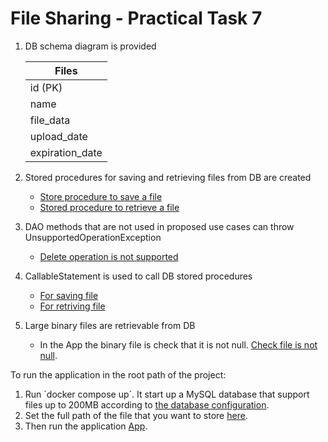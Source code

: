 # File Sharing - Practical Task 7

1. DB schema diagram is provided

    | Files            |
    |------------------|
    | id (PK)          |
    | name             |
    | file_data        | 
    | upload_date      |
    | expiration_date  |    

    
2. Stored procedures for saving and retrieving files from DB are created
   - [Store procedure to save a file](https://github.com/pedroasd/java-program/blob/m03-jdbc-4/src/main/java/com/pedro/DatabaseSetup.java#L42)
   - [Stored procedure to retrieve a file](https://github.com/pedroasd/java-program/blob/m03-jdbc-4/src/main/java/com/pedro/FileDaoImpl.java#L28)
   
4. DAO methods that are not used in proposed use cases can throw UnsupportedOperationException
   - [Delete operation is not supported](https://github.com/pedroasd/java-program/blob/m03-jdbc-4/src/main/java/com/pedro/FileDaoImpl.java#L41)
     
5. CallableStatement is used to call DB stored procedures
   - [For saving file](https://github.com/pedroasd/java-program/blob/m03-jdbc-4/src/main/java/com/pedro/FileDaoImpl.java#L18)
   - [For retriving file](https://github.com/pedroasd/java-program/blob/m03-jdbc-4/src/main/java/com/pedro/FileDao.java#L28)
     
6. Large binary files are retrievable from DB
   - In the App the binary file is check that it is not null. [Check file is not null](https://github.com/pedroasd/java-program/blob/m03-jdbc-4/src/main/java/com/pedro/App.java#L36).
  
To run the application in the root path of the project:

1. Run ´docker compose up´. It start up a MySQL database that support files up to 200MB according to [the database configuration](https://github.com/pedroasd/java-program/blob/m03-jdbc-4/my.cnf).
2. Set the full path of the file that you want to store [here](https://github.com/pedroasd/java-program/blob/m03-jdbc-4/src/main/java/com/pedro/App.java#L25).
3. Then run the application [App](https://github.com/pedroasd/java-program/blob/m03-jdbc-4/src/main/java/com/pedro/App.java).


